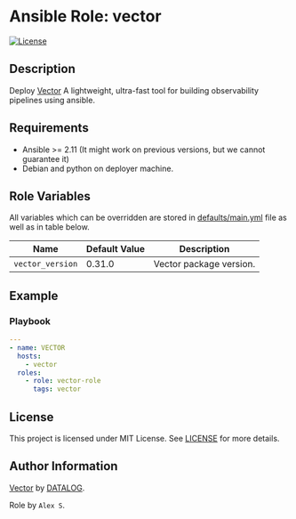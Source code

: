 # Ansible Role: vector
[![License](https://img.shields.io/badge/license-MIT%20License-brightgreen.svg)](https://opensource.org/licenses/MIT)

## Description

Deploy [Vector](https://vector.dev) A lightweight, ultra-fast tool for building observability pipelines using ansible.

## Requirements

- Ansible >= 2.11 (It might work on previous versions, but we cannot guarantee it)
- Debian and python on deployer machine.

## Role Variables

All variables which can be overridden are stored in [defaults/main.yml](defaults/main.yml) file as well as in table below.

| Name           | Default Value | Description                        |
| -------------- | ------------- | -----------------------------------|
| `vector_version` | 0.31.0 | Vector package version. |

## Example

### Playbook

```yaml
---
- name: VECTOR
  hosts:
    - vector
  roles:
    - role: vector-role
      tags: vector
```

## License

This project is licensed under MIT License. See [LICENSE](/LICENSE) for more details.


## Author Information

[Vector](https://vector.dev/docs/) by [DATALOG](https://www.datadoghq.com/about/leadership/).

Role by `Alex S`.